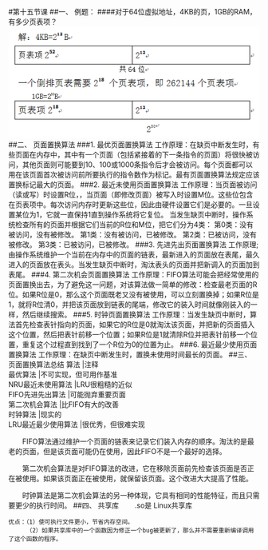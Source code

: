 #第十五节课
##一、	例题：
####对于64位虚拟地址，4KB的页，1GB的RAM，有多少页表项？
![解答过程](https://github.com/wangjuanli/Markdown/blob/master/%E4%BE%8B%E9%A2%98.PNG)
##二、	页面置换算法
###1.	最优页面置换算法
工作原理：在缺页中断发生时，有些页面在内存中，其中有一个页面（包括紧接着的下一条指令的页面）将很快被访问，其他页面则可能要到10、100或1000条指令后才会被访问。每个页面都可以用在该页面首次被访问前所要执行的指令数作为标记。最有页面置换算法规定应该置换标记最大的页面。
###2.	最近未使用页面置换算法
工作原理：当页面被访问（读或写）时设置R位，，当页面（即修改页面）被写入时设置M位。这些位包含在页表项中。每次访问内存时更新这些位，因此由硬件设置它们是必要的。一旦设置某位为1，它就一直保持1直到操作系统将它复位。
当发生缺页中断时，操作系统检查所有的页面并根据它们当前的R位和M位，把它们分为4类：
第0类：没有被访问，没有被修改。
第1类：没有被访问，已被修改。
第2类：已被访问，没有被修改。
第3类：已被访问，已被修改。
###3.	先进先出页面置换算法
工作原理;由操作系统维护一个当前在内存中的页面的链表，最新进入的页面放在表尾，最久进入的页面放在表头。当发生缺页中断时，淘汰表头的页面并把新调入的页面加到表尾。
###4.	第二次机会页面置换算法
工作原理：FIFO算法可能会把经常使用的页面置换出去，为了避免这一问题，对该算法做一简单的修改：检查最老页面的R位。如果R位是0，那么这个页面既老又没有被使用，可以立刻置换掉；如果R位是1，就将R位清0，并把该页面放到链表的尾端，修改它的装入时间就像刚装入的一样，然后继续搜索。
###5.	时钟页面置换算法
工作原理：当发生缺页中断时，算法首先检查表针指向的页面，如果它的R位是0就淘汰该页面，并把新的页面插入这个位置，然后把表针前移一个位置；如果R位是1就清除R位并把表针前移一个位置，重复这个过程直到找到了一个R位为0的位置为止。
###6.	最近最少使用页面置换算法
工作原理：在缺页中断发生时，置换未使用时间最长的页面。
##三、	页面置换算法总结
     算法	               |注释                    
     最优算法             |不可实现，但可用作基准   
     NRU最近未使用算法     |LRU很粗糙的近似         
     FIFO先进先出算法	     |可能抛弃重要页面         
     第二次机会算法	    |比FIFO有大的改善        
     时钟算法	          |现实的                 
     LRU最近最少使用算法   |很优秀，但很难实现       
 
　　FIFO算法通过维护一个页面的链表来记录它们装入内存的顺序。淘汰的是最老的页面，但是该页面可能仍在使用，因此FIFO不是一个最好的选择。

　　第二次机会算法是对FIFO算法的改进，它在移除页面前先检查该页面是否正在被使用。如果该页面正在被使用，就保留该页面。这个改进大大提高了性能。

　　时钟算法是第二次机会算法的另一种体现，它具有相同的性能特征，而且只需要更少的执行时间。
##四、	共享库
　　.so是 Linux共享库

    优点：（1）使可执行文件更小，节省内存空间。
         （2）如果共享库中的一个函数因为修正一个bug被更新了，那么并不需要重新编译调用了这个函数的程序。
